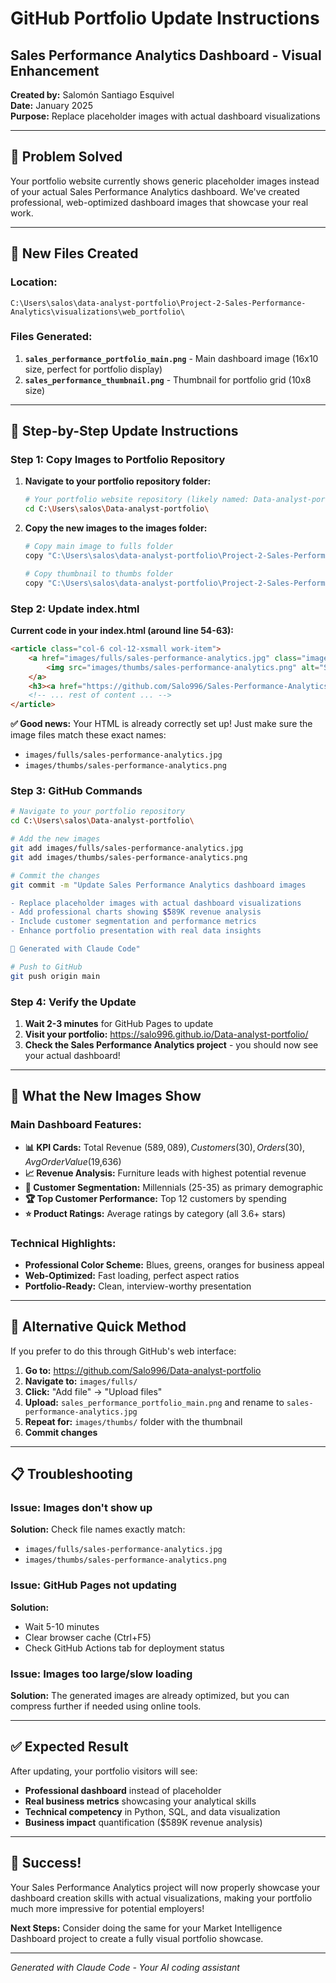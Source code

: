 # GitHub Portfolio Update Instructions
## Sales Performance Analytics Dashboard - Visual Enhancement

**Created by:** Salomón Santiago Esquivel  
**Date:** January 2025  
**Purpose:** Replace placeholder images with actual dashboard visualizations

---

## 🎯 **Problem Solved**
Your portfolio website currently shows generic placeholder images instead of your actual Sales Performance Analytics dashboard. We've created professional, web-optimized dashboard images that showcase your real work.

---

## 📁 **New Files Created**

### Location: 
```
C:\Users\salos\data-analyst-portfolio\Project-2-Sales-Performance-Analytics\visualizations\web_portfolio\
```

### Files Generated:
1. **`sales_performance_portfolio_main.png`** - Main dashboard image (16x10 size, perfect for portfolio display)
2. **`sales_performance_thumbnail.png`** - Thumbnail for portfolio grid (10x8 size)

---

## 🚀 **Step-by-Step Update Instructions**

### Step 1: Copy Images to Portfolio Repository

1. **Navigate to your portfolio repository folder:**
   ```bash
   # Your portfolio website repository (likely named: Data-analyst-portfolio or similar)
   cd C:\Users\salos\Data-analyst-portfolio\
   ```

2. **Copy the new images to the images folder:**
   ```bash
   # Copy main image to fulls folder
   copy "C:\Users\salos\data-analyst-portfolio\Project-2-Sales-Performance-Analytics\visualizations\web_portfolio\sales_performance_portfolio_main.png" "images\fulls\sales-performance-analytics.jpg"
   
   # Copy thumbnail to thumbs folder  
   copy "C:\Users\salos\data-analyst-portfolio\Project-2-Sales-Performance-Analytics\visualizations\web_portfolio\sales_performance_thumbnail.png" "images\thumbs\sales-performance-analytics.png"
   ```

### Step 2: Update index.html

**Current code in your index.html (around line 54-63):**
```html
<article class="col-6 col-12-xsmall work-item">
    <a href="images/fulls/sales-performance-analytics.jpg" class="image fit thumb">
        <img src="images/thumbs/sales-performance-analytics.png" alt="Sales Performance Analytics Dashboard" />
    </a>
    <h3><a href="https://github.com/Salo996/Sales-Performance-Analytics" target="_blank">Sales Performance Analytics Dashboard</a></h3>
    <!-- ... rest of content ... -->
</article>
```

**✅ Good news:** Your HTML is already correctly set up! Just make sure the image files match these exact names:
- `images/fulls/sales-performance-analytics.jpg`
- `images/thumbs/sales-performance-analytics.png`

### Step 3: GitHub Commands

```bash
# Navigate to your portfolio repository
cd C:\Users\salos\Data-analyst-portfolio\

# Add the new images
git add images/fulls/sales-performance-analytics.jpg
git add images/thumbs/sales-performance-analytics.png

# Commit the changes
git commit -m "Update Sales Performance Analytics dashboard images

- Replace placeholder images with actual dashboard visualizations
- Add professional charts showing $589K revenue analysis
- Include customer segmentation and performance metrics
- Enhance portfolio presentation with real data insights

🤖 Generated with Claude Code"

# Push to GitHub
git push origin main
```

### Step 4: Verify the Update

1. **Wait 2-3 minutes** for GitHub Pages to update
2. **Visit your portfolio:** https://salo996.github.io/Data-analyst-portfolio/
3. **Check the Sales Performance Analytics project** - you should now see your actual dashboard!

---

## 🎨 **What the New Images Show**

### Main Dashboard Features:
- **📊 KPI Cards:** Total Revenue ($589,089), Customers (30), Orders (30), Avg Order Value ($19,636)
- **📈 Revenue Analysis:** Furniture leads with highest potential revenue
- **👥 Customer Segmentation:** Millennials (25-35) as primary demographic
- **🏆 Top Customer Performance:** Top 12 customers by spending
- **⭐ Product Ratings:** Average ratings by category (all 3.6+ stars)

### Technical Highlights:
- **Professional Color Scheme:** Blues, greens, oranges for business appeal
- **Web-Optimized:** Fast loading, perfect aspect ratios
- **Portfolio-Ready:** Clean, interview-worthy presentation

---

## 🔧 **Alternative Quick Method**

If you prefer to do this through GitHub's web interface:

1. **Go to:** https://github.com/Salo996/Data-analyst-portfolio
2. **Navigate to:** `images/fulls/`
3. **Click:** "Add file" → "Upload files"
4. **Upload:** `sales_performance_portfolio_main.png` and rename to `sales-performance-analytics.jpg`
5. **Repeat for:** `images/thumbs/` folder with the thumbnail
6. **Commit changes**

---

## 📋 **Troubleshooting**

### Issue: Images don't show up
**Solution:** Check file names exactly match:
- `images/fulls/sales-performance-analytics.jpg`
- `images/thumbs/sales-performance-analytics.png`

### Issue: GitHub Pages not updating
**Solution:** 
- Wait 5-10 minutes
- Clear browser cache (Ctrl+F5)
- Check GitHub Actions tab for deployment status

### Issue: Images too large/slow loading
**Solution:** The generated images are already optimized, but you can compress further if needed using online tools.

---

## ✅ **Expected Result**

After updating, your portfolio visitors will see:
- **Professional dashboard** instead of placeholder
- **Real business metrics** showcasing your analytical skills  
- **Technical competency** in Python, SQL, and data visualization
- **Business impact** quantification ($589K revenue analysis)

---

## 🎉 **Success!**

Your Sales Performance Analytics project will now properly showcase your dashboard creation skills with actual visualizations, making your portfolio much more impressive for potential employers!

**Next Steps:** Consider doing the same for your Market Intelligence Dashboard project to create a fully visual portfolio showcase.

---

*Generated with Claude Code - Your AI coding assistant*